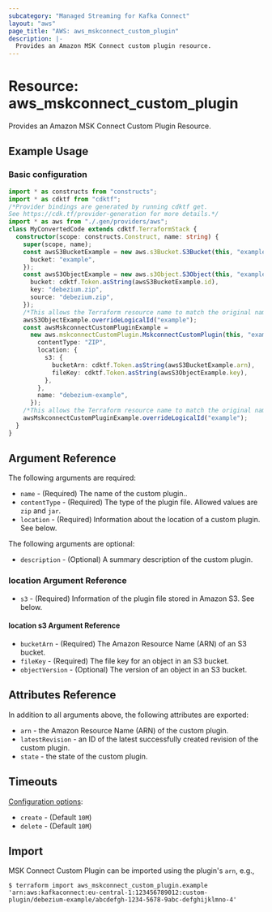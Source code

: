 ```yaml
---
subcategory: "Managed Streaming for Kafka Connect"
layout: "aws"
page_title: "AWS: aws_mskconnect_custom_plugin"
description: |-
  Provides an Amazon MSK Connect custom plugin resource.
---
```


# Resource: aws_mskconnect_custom_plugin

Provides an Amazon MSK Connect Custom Plugin Resource.

## Example Usage

### Basic configuration

```typescript
import * as constructs from "constructs";
import * as cdktf from "cdktf";
/*Provider bindings are generated by running cdktf get.
See https://cdk.tf/provider-generation for more details.*/
import * as aws from "./.gen/providers/aws";
class MyConvertedCode extends cdktf.TerraformStack {
  constructor(scope: constructs.Construct, name: string) {
    super(scope, name);
    const awsS3BucketExample = new aws.s3Bucket.S3Bucket(this, "example", {
      bucket: "example",
    });
    const awsS3ObjectExample = new aws.s3Object.S3Object(this, "example_1", {
      bucket: cdktf.Token.asString(awsS3BucketExample.id),
      key: "debezium.zip",
      source: "debezium.zip",
    });
    /*This allows the Terraform resource name to match the original name. You can remove the call if you don't need them to match.*/
    awsS3ObjectExample.overrideLogicalId("example");
    const awsMskconnectCustomPluginExample =
      new aws.mskconnectCustomPlugin.MskconnectCustomPlugin(this, "example_2", {
        contentType: "ZIP",
        location: {
          s3: {
            bucketArn: cdktf.Token.asString(awsS3BucketExample.arn),
            fileKey: cdktf.Token.asString(awsS3ObjectExample.key),
          },
        },
        name: "debezium-example",
      });
    /*This allows the Terraform resource name to match the original name. You can remove the call if you don't need them to match.*/
    awsMskconnectCustomPluginExample.overrideLogicalId("example");
  }
}

```

## Argument Reference

The following arguments are required:

* `name` - (Required) The name of the custom plugin..
* `contentType` - (Required) The type of the plugin file. Allowed values are `zip` and `jar`.
* `location` - (Required) Information about the location of a custom plugin. See below.

The following arguments are optional:

* `description` - (Optional) A summary description of the custom plugin.

### location Argument Reference

* `s3` - (Required) Information of the plugin file stored in Amazon S3. See below.

#### location s3 Argument Reference

* `bucketArn` - (Required) The Amazon Resource Name (ARN) of an S3 bucket.
* `fileKey` - (Required) The file key for an object in an S3 bucket.
* `objectVersion` - (Optional) The version of an object in an S3 bucket.

## Attributes Reference

In addition to all arguments above, the following attributes are exported:

* `arn` - the Amazon Resource Name (ARN) of the custom plugin.
* `latestRevision` - an ID of the latest successfully created revision of the custom plugin.
* `state` - the state of the custom plugin.

## Timeouts

[Configuration options](https://developer.hashicorp.com/terraform/language/resources/syntax#operation-timeouts):

* `create` - (Default `10M`)
* `delete` - (Default `10M`)

## Import

MSK Connect Custom Plugin can be imported using the plugin's `arn`, e.g.,

```
$ terraform import aws_mskconnect_custom_plugin.example 'arn:aws:kafkaconnect:eu-central-1:123456789012:custom-plugin/debezium-example/abcdefgh-1234-5678-9abc-defghijklmno-4'
```

<!-- cache-key: cdktf-0.17.0-pre.15 input-d417da705b7c6689b9c80f114373f4c97fa2158afd0769f86af395df27c0abaa -->